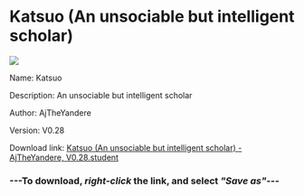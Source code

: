 # Katsuo (An unsociable but intelligent scholar)

<img src = "https://raw.githubusercontent.com/Arbiter1223/Koukou-Gurashi-Custom-Students/master/Students/Files/Katsuo%20(An%20unsociable%20but%20intelligent%20scholar).png">

Name: Katsuo

Description: An unsociable but intelligent scholar

Author: AjTheYandere

Version: V0.28

Download link: <a href="https://raw.githubusercontent.com/Arbiter1223/Koukou-Gurashi-Custom-Students/master/Students/Files/Katsuo%20(An%20unsociable%20but%20intelligent%20scholar)%20-%20AjTheYandere%2C%20V0.28.student">Katsuo (An unsociable but intelligent scholar) - AjTheYandere, V0.28.student</a>

### ---**To download, _right-click_ the link, and select _"Save as"_**---
